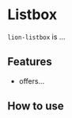 # Listbox

[//]: # (AUTO INSERT HEADER PREPUBLISH)

`lion-listbox` is ...

## Features
- offers...

## How to use
